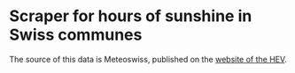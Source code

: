 Scraper for hours of sunshine in Swiss communes
==========================================================

The source of this data is Meteoswiss, published on the [website of the HEV](https://www.hev-schweiz.ch/vermieten/nebenkostenabrechnungen/sonnenscheindauer/).